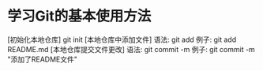# 学习Git的基本使用方法
[初始化本地仓库]
git init
[本地仓库中添加文件]
语法:
git add <file>
例子:
git add README.md
[本地仓库提交文件更改]
语法:
git commit -m <message>
例子:
git commit -m "添加了README文件"
